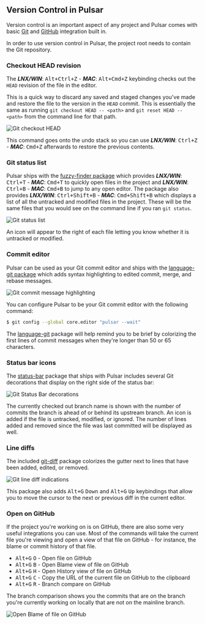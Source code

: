 ## Version Control in Pulsar

Version control is an important aspect of any project and Pulsar comes with
basic [Git](https://git-scm.com) and [GitHub](https://github.com) integration
built in.

In order to use version control in Pulsar, the project root needs to contain the
Git repository.

### Checkout HEAD revision

The **_LNX/WIN_**: <kbd>Alt+Ctrl+Z</kbd> -
**_MAC_**: <kbd>Alt+Cmd+Z</kbd> keybinding checks out the
`HEAD` revision of the file in the editor.

This is a quick way to discard any saved and staged changes you've made and
restore the file to the version in the `HEAD` commit. This is essentially the
same as running `git checkout HEAD -- <path>` and `git reset HEAD -- <path>`
from the command line for that path.

![Git checkout `HEAD`](@images/atom/git-checkout-head.gif "Git checkout `HEAD`")

This command goes onto the undo stack so you can use
**_LNX/WIN_**: <kbd>Ctrl+Z</kbd> -
**_MAC_**: <kbd>Cmd+Z</kbd> afterwards to restore the previous contents.

### Git status list

Pulsar ships with the [fuzzy-finder package](https://github.com/pulsar-edit/fuzzy-finder)
which provides
**_LNX/WIN_**: <kbd>Ctrl+T</kbd> -
**_MAC_**: <kbd>Cmd+T</kbd> to quickly open files
in the project and
**_LNX/WIN_**: <kbd>Ctrl+B</kbd> -
**_MAC_**: <kbd>Cmd+B</kbd> to jump to any
open editor. The package also provides
**_LNX/WIN_**: <kbd>Ctrl+Shift+B</kbd> -
**_MAC_**: <kbd>Cmd+Shift+B</kbd> which displays a list of all the untracked and modified
files in the project. These will be the same files that you would see on the
command line if you ran `git status`.

![Git status list](@images/atom/git-status.gif "`git status` list")

An icon will appear to the right of each file letting you know whether it is
untracked or modified.

### Commit editor

Pulsar can be used as your Git commit editor and ships with the [language-git package](https://github.com/pulsar-edit/language-git)
which adds syntax highlighting to edited commit, merge, and rebase messages.

![Git commit message highlighting](@images/atom/git-message.gif "Git commit message highlighting")

You can configure Pulsar to be your Git commit editor with the following command:

<!--TODO: Check this still works in Pulsar-->

```sh
$ git config --global core.editor "pulsar --wait"
```

The [language-git](https://github.com/pulsar-edit/language-git) package will help
remind you to be brief by colorizing the first lines of commit messages when
they're longer than 50 or 65 characters.

### Status bar icons

The [status-bar](https://github.com/pulsar-edit/status-bar) package that ships with
Pulsar includes several Git decorations that display on the right side of the
status bar:

![Git Status Bar decorations](@images/atom/git-status-bar.png "Git Status Bar decorations")

The currently checked out branch name is shown with the number of commits the
branch is ahead of or behind its upstream branch. An icon is added if the file
is untracked, modified, or ignored. The number of lines added and removed since
the file was last committed will be displayed as well.

### Line diffs

The included [git-diff](https://github.com/pulsar-edit/git-diff) package colorizes
the gutter next to lines that have been added, edited, or removed.

![Git line diff indications](@images/atom/git-lines.png "Git line diff indications")

This package also adds <kbd>Alt+G</kbd> <kbd>Down</kbd> and <kbd>Alt+G</kbd>
<kbd>Up</kbd> keybindings that allow you to move the cursor to the next or
previous diff in the current editor.

### Open on GitHub

If the project you're working on is on GitHub, there are also some very useful
integrations you can use. Most of the commands will take the current file you're
viewing and open a view of that file on GitHub - for instance, the blame or
commit history of that file.

- <kbd>Alt+G</kbd> <kbd>O</kbd> - Open file on GitHub
- <kbd>Alt+G</kbd> <kbd>B</kbd> - Open Blame view of file on GitHub
- <kbd>Alt+G</kbd> <kbd>H</kbd> - Open History view of file on GitHub
- <kbd>Alt+G</kbd> <kbd>C</kbd> - Copy the URL of the current file on GitHub to
  the clipboard
- <kbd>Alt+G</kbd> <kbd>R</kbd> - Branch compare on GitHub

The branch comparison shows you the commits that are on the branch you're
currently working on locally that are not on the mainline branch.

![Open Blame of file on GitHub](@images/atom/open-on-github.png "Open Blame of file on GitHub")

